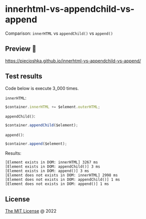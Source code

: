# innerhtml-vs-appendchild-vs-append

Comparison: `innerHTML` vs `appendChild()` vs `append()`

## Preview 🎉

<https://piecioshka.github.io/innerhtml-vs-appendchild-vs-append/>

## Test results

Code below is execute 3_000 times.

`innerHTML`:
```js
$container.innerHTML += $element.outerHTML;
```

`appendChild()`:
```js
$container.appendChild($element);
```

`append()`:
```js
$container.append($element);
```

Results:

```
[Element exists in DOM: innerHTML] 3267 ms
[Element exists in DOM: appendChild()] 3 ms
[Element exists in DOM: append()] 3 ms
[Element does not exists in DOM: innerHTML] 2998 ms
[Element does not exists in DOM: appendChild()] 1 ms
[Element does not exists in DOM: append()] 1 ms
```

## License

[The MIT License](http://piecioshka.mit-license.org) @ 2022
